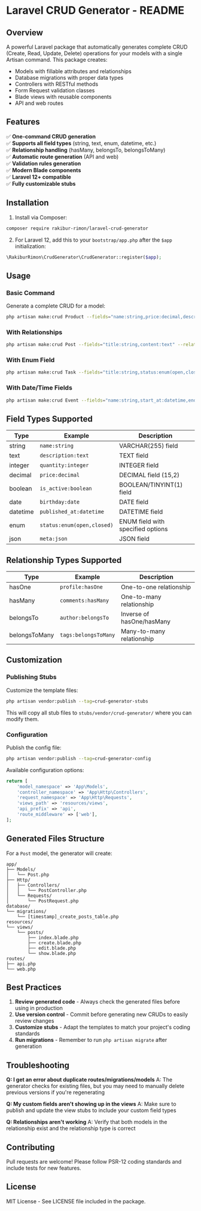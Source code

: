 # Laravel CRUD Generator - README

## Overview

A powerful Laravel package that automatically generates complete CRUD (Create, Read, Update, Delete) operations for your models with a single Artisan command. This package creates:

- Models with fillable attributes and relationships
- Database migrations with proper data types
- Controllers with RESTful methods
- Form Request validation classes
- Blade views with reusable components
- API and web routes

## Features

✅ **One-command CRUD generation**  
✅ **Supports all field types** (string, text, enum, datetime, etc.)  
✅ **Relationship handling** (hasMany, belongsTo, belongsToMany)  
✅ **Automatic route generation** (API and web)  
✅ **Validation rules generation**  
✅ **Modern Blade components**  
✅ **Laravel 12+ compatible**  
✅ **Fully customizable stubs**  

## Installation

1. Install via Composer:

```bash
composer require rakibur-rimon/laravel-crud-generator
```

2. For Laravel 12, add this to your `bootstrap/app.php` after the `$app` initialization:

```php
\RakiburRimon\CrudGenerator\CrudGenerator::register($app);
```

## Usage

### Basic Command

Generate a complete CRUD for a model:

```bash
php artisan make:crud Product --fields="name:string,price:decimal,description:text"
```

### With Relationships

```bash
php artisan make:crud Post --fields="title:string,content:text" --relations="comments:hasMany,author:belongsTo,tags:belongsToMany"
```

### With Enum Field

```bash
php artisan make:crud Task --fields="title:string,status:enum(open,closed,archived)"
```

### With Date/Time Fields

```bash
php artisan make:crud Event --fields="name:string,start_at:datetime,end_at:datetime"
```

## Field Types Supported

| Type        | Example                     | Description                          |
|-------------|-----------------------------|--------------------------------------|
| string      | `name:string`               | VARCHAR(255) field                   |
| text        | `description:text`          | TEXT field                           |
| integer     | `quantity:integer`          | INTEGER field                        |
| decimal     | `price:decimal`             | DECIMAL field (15,2)                 |
| boolean     | `is_active:boolean`         | BOOLEAN/TINYINT(1) field             |
| date        | `birthday:date`             | DATE field                           |
| datetime    | `published_at:datetime`     | DATETIME field                       |
| enum        | `status:enum(open,closed)`  | ENUM field with specified options    |
| json        | `meta:json`                 | JSON field                           |

## Relationship Types Supported

| Type          | Example                     | Description                          |
|---------------|-----------------------------|--------------------------------------|
| hasOne        | `profile:hasOne`            | One-to-one relationship              |
| hasMany       | `comments:hasMany`          | One-to-many relationship             |
| belongsTo     | `author:belongsTo`          | Inverse of hasOne/hasMany            |
| belongsToMany | `tags:belongsToMany`        | Many-to-many relationship            |

## Customization

### Publishing Stubs

Customize the template files:

```bash
php artisan vendor:publish --tag=crud-generator-stubs
```

This will copy all stub files to `stubs/vendor/crud-generator/` where you can modify them.

### Configuration

Publish the config file:

```bash
php artisan vendor:publish --tag=crud-generator-config
```

Available configuration options:

```php
return [
    'model_namespace' => 'App\Models',
    'controller_namespace' => 'App\Http\Controllers',
    'request_namespace' => 'App\Http\Requests',
    'views_path' => 'resources/views',
    'api_prefix' => 'api',
    'route_middleware' => ['web'],
];
```

## Generated Files Structure

For a `Post` model, the generator will create:

```
app/
├── Models/
│   └── Post.php
├── Http/
│   ├── Controllers/
│   │   └── PostController.php
│   └── Requests/
│       └── PostRequest.php
database/
└── migrations/
    └── [timestamp]_create_posts_table.php
resources/
└── views/
    └── posts/
        ├── index.blade.php
        ├── create.blade.php
        ├── edit.blade.php
        └── show.blade.php
routes/
├── api.php
└── web.php
```

## Best Practices

1. **Review generated code** - Always check the generated files before using in production
2. **Use version control** - Commit before generating new CRUDs to easily review changes
3. **Customize stubs** - Adapt the templates to match your project's coding standards
4. **Run migrations** - Remember to run `php artisan migrate` after generation

## Troubleshooting

**Q: I get an error about duplicate routes/migrations/models**
A: The generator checks for existing files, but you may need to manually delete previous versions if you're regenerating

**Q: My custom fields aren't showing up in the views**
A: Make sure to publish and update the view stubs to include your custom field types

**Q: Relationships aren't working**
A: Verify that both models in the relationship exist and the relationship type is correct

## Contributing

Pull requests are welcome! Please follow PSR-12 coding standards and include tests for new features.

## License

MIT License - See LICENSE file included in the package.
